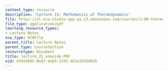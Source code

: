 ```yaml
---
content_type: resource
description: 'Lecture 21: Mathematics of Thermodynamics'
file: https://ol-ocw-studio-app-qa.s3.amazonaws.com/courses/3-00-thermodynamics-of-materials-fall-2002/434596050e67dab931934b1a35d3d035_lecture_21_oneside.PDF
file_type: application/pdf
learning_resource_types:
- Lecture Notes
ocw_type: OCWFile
parent_title: Lecture Notes
parent_type: CourseSection
resourcetype: Document
title: lecture_21_oneside.PDF
uid: 43459605-0e67-dab9-3193-4b1a35d3d035
---
```

